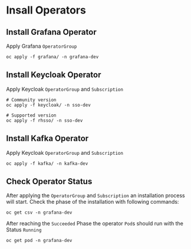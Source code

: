 
# Insall Operators

## Install Grafana Operator

Apply Grafana `OperatorGroup`

```shell
oc apply -f grafana/ -n grafana-dev
```

## Install Keycloak Operator

Apply Keycloak `OperatorGroup` and `Subscription`

```shell
# Community version
oc apply -f keycloak/ -n sso-dev

# Supported version
oc apply -f rhsso/ -n sso-dev
```

## Install Kafka Operator

Apply Keycloak `OperatorGroup` and `Subscription`

```shell
oc apply -f kafka/ -n kafka-dev 
```

## Check Operator Status

After applying the `OperatorGroup` and `Subscription` an installation process will start. Check the phase of the installation with following commands:

```shell
oc get csv -n grafana-dev
```

After reaching the `Succeeded` Phase the operator `Pod`s should run with the Status `Running`

```shell
oc get pod -n grafana-dev
```